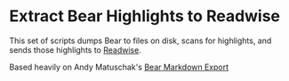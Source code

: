 # Extract Bear Highlights to Readwise

This set of scripts dumps Bear to files on disk, scans for highlights, and sends those highlights to [Readwise](readwise.io).

Based heavily on Andy Matuschak's [Bear Markdown Export](https://github.com/andymatuschak/Bear-Markdown-Export)
